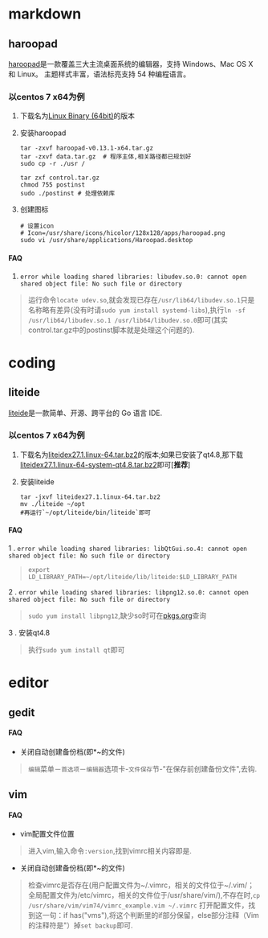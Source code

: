 # markdown

## haroopad

[haroopad](http://pad.haroopress.com/user.html)是一款覆盖三大主流桌面系统的编辑器，支持 Windows、Mac OS X 和 Linux。 主题样式丰富，语法标亮支持 54 种编程语言。

### 以centos 7 x64为例

1. 下载名为[Linux Binary (64bit)]()的版本
2. 安装haroopad

	```shell
	tar -zxvf haroopad-v0.13.1-x64.tar.gz
	tar -zxvf data.tar.gz  # 程序主体,相关路径都已规划好
	sudo cp -r ./usr /

	tar zxf control.tar.gz
	chmod 755 postinst
	sudo ./postinst # 处理依赖库
	```
3. 创建图标
	```shell
    # 设置icon
    # Icon=/usr/share/icons/hicolor/128x128/apps/haroopad.png
    sudo vi /usr/share/applications/Haroopad.desktop
    ```
    
#### FAQ

1. `error while loading shared libraries: libudev.so.0: cannot open shared object file: No such file or directory`

>运行命令`locate udev.so`,就会发现已存在`/usr/lib64/libudev.so.1`只是名称略有差异(没有时请`sudo yum install systemd-libs`),执行`ln -sf /usr/lib64/libudev.so.1 /usr/lib64/libudev.so.0`即可(其实control.tar.gz中的postinst脚本就是处理这个问题的).

# coding

## liteide

[liteide](https://github.com/visualfc/liteide)是一款简单、开源、跨平台的 Go 语言 IDE.

### 以centos 7 x64为例

1. 下载名为[liteidex27.1.linux-64.tar.bz2](http://sourceforge.net/projects/liteide/files/X27.1/)的版本;如果已安装了qt4.8,那下载[liteidex27.1.linux-64-system-qt4.8.tar.bz2]()即可[**推荐**]
2. 安装liteide

	```shell
	tar -jxvf liteidex27.1.linux-64.tar.bz2
	mv ./liteide ~/opt
    #再运行`~/opt/liteide/bin/liteide`即可
	```
    
#### FAQ

1 . `error while loading shared libraries: libQtGui.so.4: cannot open shared object file: No such file or directory`

>`export LD_LIBRARY_PATH=~/opt/liteide/lib/liteide:$LD_LIBRARY_PATH`

2 . `error while loading shared libraries: libpng12.so.0: cannot open shared object file: No such file or directory`

>`sudo yum install libpng12`,缺少so时可在[pkgs.org](http://pkgs.org)查询

3 . 安装qt4.8

>执行`sudo yum install qt`即可

# editor

## gedit

#### FAQ

- 关闭自动创建备份档(即*~的文件)

> `编辑`菜单－`首选项`－`编辑器`选项卡-`文件保存`节-"在保存前创建备份文件",去钩.

## vim

#### FAQ

- vim配置文件位置

> 进入vim,输入命令`:version`,找到vimrc相关内容即是.

- 关闭自动创建备份档(即*~的文件)

> 检查vimrc是否存在(用户配置文件为~/.vimrc，相关的文件位于~/.vim/；全局配置文件为/etc/vimrc，相关的文件位于/usr/share/vim/),不存在时,`cp /usr/share/vim/vim74/vimrc_example.vim ~/.vimrc`
> 打开配置文件，找到这一句：if has("vms"),将这个判断里的if部分保留，else部分注释（Vim的注释符是"）掉`set backup`即可.